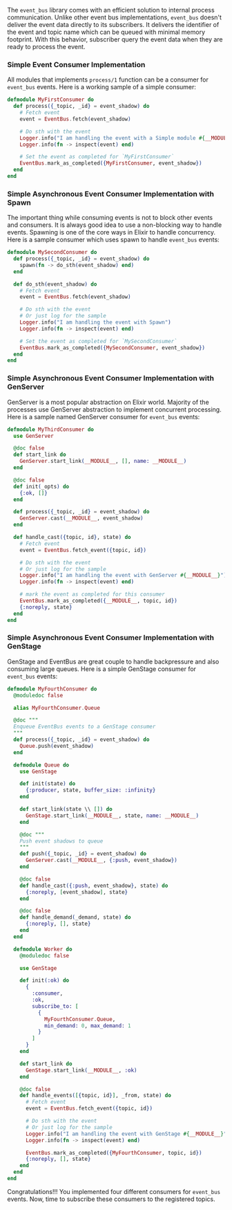 The `event_bus` library comes with an efficient solution to internal process communication. Unlike other event bus implementations, `event_bus` doesn't deliver the event data directly to its subscribers. It delivers the identifier of the event and topic name which can be queued with minimal memory footprint. With this behavior, subscriber query the event data when they are ready to process the event.

### Simple Event Consumer Implementation

All modules that implements `process/1` function can be a consumer for `event_bus` events. Here is a working sample of a simple consumer:

```elixir
defmodule MyFirstConsumer do
  def process({_topic, _id} = event_shadow) do
    # Fetch event
    event = EventBus.fetch(event_shadow)

    # Do sth with the event
    Logger.info("I am handling the event with a Simple module #{__MODULE__}")
    Logger.info(fn -> inspect(event) end)

    # Set the event as completed for `MyFirstConsumer`
    EventBus.mark_as_completed({MyFirstConsumer, event_shadow})
  end
end
```

### Simple Asynchronous Event Consumer Implementation with Spawn

The important thing while consuming events is not to block other events and consumers. It is always good idea to use a non-blocking way to handle events. Spawning is one of the core ways in Elixir to handle concurrency. Here is a sample consumer which uses spawn to handle `event_bus` events:

```elixir
defmodule MySecondConsumer do
  def process({_topic, _id} = event_shadow) do
    spawn(fn -> do_sth(event_shadow) end)
  end

  def do_sth(event_shadow) do
    # Fetch event
    event = EventBus.fetch(event_shadow)

    # Do sth with the event
    # Or just log for the sample
    Logger.info("I am handling the event with Spawn")
    Logger.info(fn -> inspect(event) end)

    # Set the event as completed for `MySecondConsumer`
    EventBus.mark_as_completed({MySecondConsumer, event_shadow})
  end
end
```

### Simple Asynchronous Event Consumer Implementation with GenServer

GenServer is a most popular abstraction on Elixir world. Majority of the processes use GenServer abstraction to implement concurrent processing. Here is a sample named GenServer consumer for `event_bus` events:

```elixir
defmodule MyThirdConsumer do
  use GenServer

  @doc false
  def start_link do
    GenServer.start_link(__MODULE__, [], name: __MODULE__)
  end

  @doc false
  def init(_opts) do
    {:ok, []}
  end

  def process({_topic, _id} = event_shadow) do
    GenServer.cast(__MODULE__, event_shadow)
  end

  def handle_cast({topic, id}, state) do
    # Fetch event
    event = EventBus.fetch_event({topic, id})

    # Do sth with the event
    # Or just log for the sample
    Logger.info("I am handling the event with GenServer #{__MODULE__}")
    Logger.info(fn -> inspect(event) end)

    # mark the event as completed for this consumer
    EventBus.mark_as_completed({__MODULE__, topic, id})
    {:noreply, state}
  end
end
```

### Simple Asynchronous Event Consumer Implementation with GenStage

GenStage and EventBus are great couple to handle backpressure and also consuming large queues. Here is a simple GenStage consumer for `event_bus` events:

```elixir
defmodule MyFourthConsumer do
  @moduledoc false

  alias MyFourthConsumer.Queue

  @doc """
  Enqueue EventBus events to a GenStage consumer
  """
  def process({_topic, _id} = event_shadow) do
    Queue.push(event_shadow)
  end

  defmodule Queue do
    use GenStage

    def init(state) do
      {:producer, state, buffer_size: :infinity}
    end

    def start_link(state \\ []) do
      GenStage.start_link(__MODULE__, state, name: __MODULE__)
    end

    @doc """
    Push event shadows to queue
    """
    def push({_topic, _id} = event_shadow) do
      GenServer.cast(__MODULE__, {:push, event_shadow})
    end

    @doc false
    def handle_cast({:push, event_shadow}, state) do
      {:noreply, [event_shadow], state}
    end

    @doc false
    def handle_demand(_demand, state) do
      {:noreply, [], state}
    end
  end

  defmodule Worker do
    @moduledoc false

    use GenStage

    def init(:ok) do
      {
        :consumer,
        :ok,
        subscribe_to: [
          {
            MyFourthConsumer.Queue,
            min_demand: 0, max_demand: 1
          }
        ]
      }
    end

    def start_link do
      GenStage.start_link(__MODULE__, :ok)
    end

    @doc false
    def handle_events([{topic, id}], _from, state) do
      # Fetch event
      event = EventBus.fetch_event({topic, id})

      # Do sth with the event
      # Or just log for the sample
      Logger.info("I am handling the event with GenStage #{__MODULE__}")
      Logger.info(fn -> inspect(event) end)

      EventBus.mark_as_completed({MyFourthConsumer, topic, id})
      {:noreply, [], state}
    end
  end
end

```

Congratulations!!! You implemented four different consumers for `event_bus` events. Now, time to subscribe these consumers to the registered topics.